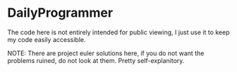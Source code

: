 DailyProgrammer
===============

The code here is not entirely intended for public viewing, I just use it to keep my code easily accessible.

NOTE: There are project euler solutions here, if you do not want the problems ruined, do not look at them. Pretty self-explanitory.
